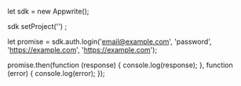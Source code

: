 let sdk = new Appwrite();

sdk
    setProject('')
;

let promise = sdk.auth.login('email@example.com', 'password', 'https://example.com', 'https://example.com');

promise.then(function (response) {
    console.log(response);
}, function (error) {
    console.log(error);
});